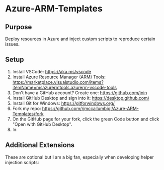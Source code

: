 # Azure-ARM-Templates
## Purpose
Deploy resources in Azure and inject custom scripts to reproduce certain issues.

## Setup
1. Install VSCode: https://aka.ms/vscode
2. Install Azure Resource Manager (ARM) Tools: https://marketplace.visualstudio.com/items?itemName=msazurermtools.azurerm-vscode-tools
3. Don't have a GitHub account? Create one: https://github.com/join
4. Install GitHub Desktop and sign into it: https://desktop.github.com/
5. Install Git for Windows: https://gitforwindows.org/
6. Fork my repo: https://github.com/rjmccallumbigl/Azure-ARM-Templates/fork
7. On the GitHub page for your fork, click the green Code button and click "Open with GitHub Desktop".
8. In 

## Additional Extensions
These are optional but I am a big fan, especially when developing helper injection scripts:
